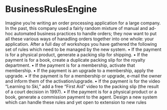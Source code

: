 # BusinessRulesEngine

Imagine you’re writing an order processing application for a large company. In the past, this company used a fairly random mixture of manual and ad-hoc automated business practices to handle orders; they now want to put all these various ways of hanadling orders together into one whole: your application. After a full day of workshops you have gathered the following set of rules which need to be managed by the new system.
• If the payment is for a physical product, generate a packing slip for shipping.
• If the payment is for a book, create a duplicate packing slip for the royalty department.
• If the payment is for a membership, activate that membership.
• If the payment is an upgrade to a membership, apply the upgrade.
• If the payment is for a membership or upgrade, e-mail the owner and inform them of the activation/upgrade.
• If the payment is for the video “Learning to Ski,” add a free “First Aid” video to the packing slip (the result of a court decision in 1997).
• If the payment is for a physical product or a book, generate a commission payment to the agent. Design a new system which can handle these rules and yet open to extension to new rules
